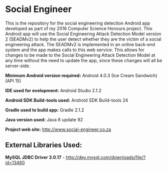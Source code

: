 # Social Engineer

This is the repository for the social engineering detection Android app developed as part of my 2016 Computer Science Honours project. This Android app will use the Social Engineering Attack Detection Model version 2 (SEADMv2) to help the user detect whether they are the victim of a social engineering attack. The SEADMv2 is implemented in an online back-end system and the app makes calls to this web service. This allows for changes to be made to the Social Engineering Attack Detection Model at any time without the need to update the app, since these changes will all be server-side. 

**Minimum Android version required:** Android 4.0.3 (Ice Cream Sandwich) (API 15)

**IDE used for evelopment:** Android Studio 2.1.2

**Android SDK Build-tools used:** Android SDK Build-tools 24

**Gradle used to build app:** Gradle 2.1.2

**Java version used:** Java 8 update 92

**Project web site:** http://www.social-engineer.co.za

## External Libraries Used:

**MySQL JDBC Driver 3.0.17** - http://dev.mysql.com/downloads/file/?id=13460
